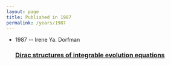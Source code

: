 ```yaml
---
layout: page
title: Published in 1987
permalink: /years/1987
---
```


<ul class="post-list">

  <li>
    <span class="post-meta">1987 -- Irene Ya. Dorfman</span>
    <h3><a class="post-link" href="{{ site.baseurl }}/dirac-structures-of-integrable-evolution-equations">Dirac structures of integrable evolution equations</a></h3>
  </li>
</ul>
